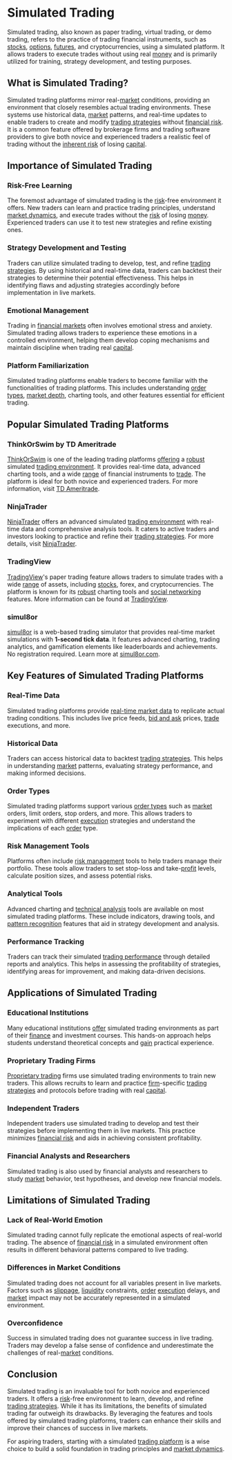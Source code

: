 # Simulated Trading

Simulated trading, also known as paper trading, virtual trading, or demo trading, refers to the practice of trading financial instruments, such as [stocks](../s/stock.md), [options](../o/options.md), [futures](../f/futures.md), and cryptocurrencies, using a simulated platform. It allows traders to execute trades without using real [money](../m/money.md) and is primarily utilized for training, strategy development, and testing purposes.

## What is Simulated Trading?

Simulated trading platforms mirror real-[market](../m/market.md) conditions, providing an environment that closely resembles actual trading environments. These systems use historical data, [market](../m/market.md) patterns, and real-time updates to enable traders to create and modify [trading strategies](../t/trading_strategies.md) without [financial risk](../f/financial_risk.md). It is a common feature offered by brokerage firms and trading software providers to give both novice and experienced traders a realistic feel of trading without the [inherent risk](../i/inherent_risk.md) of losing [capital](../c/capital.md).

## Importance of Simulated Trading

### Risk-Free Learning

The foremost advantage of simulated trading is the [risk](../r/risk.md)-free environment it offers. New traders can learn and practice trading principles, understand [market dynamics](../m/market_dynamics.md), and execute trades without the [risk](../r/risk.md) of losing [money](../m/money.md). Experienced traders can use it to test new strategies and refine existing ones.

### Strategy Development and Testing

Traders can utilize simulated trading to develop, test, and refine [trading strategies](../t/trading_strategies.md). By using historical and real-time data, traders can backtest their strategies to determine their potential effectiveness. This helps in identifying flaws and adjusting strategies accordingly before implementation in live markets.

### Emotional Management

Trading in [financial markets](../f/financial_market.md) often involves emotional stress and anxiety. Simulated trading allows traders to experience these emotions in a controlled environment, helping them develop coping mechanisms and maintain discipline when trading real [capital](../c/capital.md).

### Platform Familiarization

Simulated trading platforms enable traders to become familiar with the functionalities of trading platforms. This includes understanding [order types](../o/order_types_in_trading.md), [market depth](../m/market_depth.md), charting tools, and other features essential for efficient trading.

## Popular Simulated Trading Platforms

### ThinkOrSwim by TD Ameritrade

[ThinkOrSwim](../t/thinkorswim.md) is one of the leading trading platforms [offering](../o/offering.md) a [robust](../r/robust.md) simulated [trading environment](../t/trading_environment.md). It provides real-time data, advanced charting tools, and a wide [range](../r/range.md) of financial instruments to [trade](../t/trade.md). The platform is ideal for both novice and experienced traders. For more information, visit [TD Ameritrade](https://www.tdameritrade.com/tools-and-platforms/thinkorswim.page).

### NinjaTrader

[NinjaTrader](../n/ninjatrader.md) offers an advanced simulated [trading environment](../t/trading_environment.md) with real-time data and comprehensive analysis tools. It caters to active traders and investors looking to practice and refine their [trading strategies](../t/trading_strategies.md). For more details, visit [NinjaTrader](https://ninjatrader.com/).

### TradingView

[TradingView](../t/tradingview.md)'s paper trading feature allows traders to simulate trades with a wide [range](../r/range.md) of assets, including [stocks](../s/stock.md), forex, and cryptocurrencies. The platform is known for its [robust](../r/robust.md) charting tools and [social networking](../s/social_networking.md) features. More information can be found at [TradingView](https://www.tradingview.com/).

### simul8or

[simul8or](https://simul8or.com) is a web-based trading simulator that provides real-time market simulations with **1-second tick data**. It features advanced charting, trading analytics, and gamification elements like leaderboards and achievements. No registration required. Learn more at [simul8or.com](https://simul8or.com).

## Key Features of Simulated Trading Platforms

### Real-Time Data

Simulated trading platforms provide [real-time market data](../r/real-time_market_data.md) to replicate actual trading conditions. This includes live price feeds, [bid and ask](../b/bid_and_ask.md) prices, [trade](../t/trade.md) executions, and more.

### Historical Data

Traders can access historical data to backtest [trading strategies](../t/trading_strategies.md). This helps in understanding [market](../m/market.md) patterns, evaluating strategy performance, and making informed decisions.

### Order Types

Simulated trading platforms support various [order types](../o/order_types_in_trading.md) such as [market](../m/market.md) orders, limit orders, stop orders, and more. This allows traders to experiment with different [execution](../e/execution.md) strategies and understand the implications of each [order](../o/order.md) type.

### Risk Management Tools

Platforms often include [risk management](../r/risk_management.md) tools to help traders manage their portfolio. These tools allow traders to set stop-loss and take-[profit](../p/profit.md) levels, calculate position sizes, and assess potential risks.

### Analytical Tools

Advanced charting and [technical analysis](../t/technical_analysis.md) tools are available on most simulated trading platforms. These include indicators, drawing tools, and [pattern recognition](../p/pattern_recognition.md) features that aid in strategy development and analysis.

### Performance Tracking

Traders can track their simulated [trading performance](../t/trading_performance.md) through detailed reports and analytics. This helps in assessing the profitability of strategies, identifying areas for improvement, and making data-driven decisions.

## Applications of Simulated Trading

### Educational Institutions

Many educational institutions [offer](../o/offer.md) simulated trading environments as part of their [finance](../f/finance.md) and investment courses. This hands-on approach helps students understand theoretical concepts and [gain](../g/gain.md) practical experience.

### Proprietary Trading Firms

[Proprietary trading](../p/proprietary_trading.md) firms use simulated trading environments to train new traders. This allows recruits to learn and practice [firm](../f/firm.md)-specific [trading strategies](../t/trading_strategies.md) and protocols before trading with real [capital](../c/capital.md).

### Independent Traders

Independent traders use simulated trading to develop and test their strategies before implementing them in live markets. This practice minimizes [financial risk](../f/financial_risk.md) and aids in achieving consistent profitability.

### Financial Analysts and Researchers

Simulated trading is also used by financial analysts and researchers to study [market](../m/market.md) behavior, test hypotheses, and develop new financial models.

## Limitations of Simulated Trading

### Lack of Real-World Emotion

Simulated trading cannot fully replicate the emotional aspects of real-world trading. The absence of [financial risk](../f/financial_risk.md) in a simulated environment often results in different behavioral patterns compared to live trading.

### Differences in Market Conditions

Simulated trading does not account for all variables present in live markets. Factors such as [slippage](../s/slippage.md), [liquidity](../l/liquidity.md) constraints, [order](../o/order.md) [execution](../e/execution.md) delays, and [market](../m/market.md) impact may not be accurately represented in a simulated environment.

### Overconfidence

Success in simulated trading does not guarantee success in live trading. Traders may develop a false sense of confidence and underestimate the challenges of real-[market](../m/market.md) conditions.

## Conclusion

Simulated trading is an invaluable tool for both novice and experienced traders. It offers a [risk](../r/risk.md)-free environment to learn, develop, and refine [trading strategies](../t/trading_strategies.md). While it has its limitations, the benefits of simulated trading far outweigh its drawbacks. By leveraging the features and tools offered by simulated trading platforms, traders can enhance their skills and improve their chances of success in live markets.

For aspiring traders, starting with a simulated [trading platform](../t/trading_platform.md) is a wise choice to build a solid foundation in trading principles and [market dynamics](../m/market_dynamics.md).
